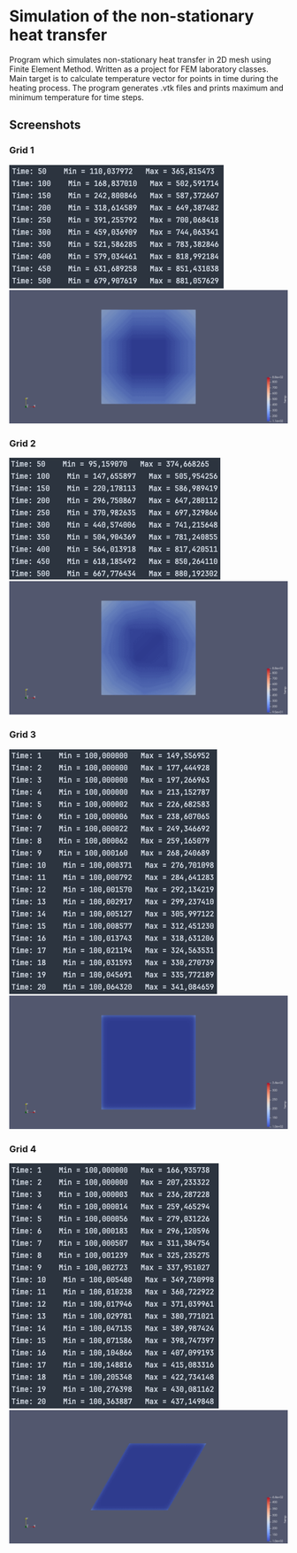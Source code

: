 # Simulation of the non-stationary heat transfer
Program which simulates non-stationary heat transfer in 2D mesh using Finite Element Method.
Written as a project for FEM laboratory classes.
Main target is to calculate temperature vector for points in time during the heating process.
The program generates .vtk files and prints maximum and minimum temperature for time steps.

## Screenshots
### Grid 1
![](./screenshots/grid1.png)
![](./gifs/grid1.gif)

### Grid 2
![](./screenshots/grid2.png)
![](./gifs/grid2.gif)

### Grid 3
![](./screenshots/grid3.png)
![](./gifs/grid3.gif)

### Grid 4
![](./screenshots/grid4.png)
![](./gifs/grid4.gif)
